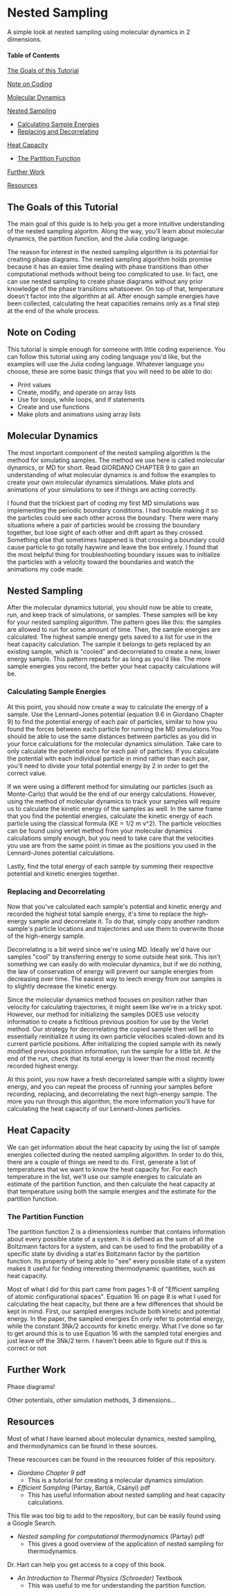 # Nested Sampling

A simple look at nested sampling using molecular dynamics in 2 dimensions.


#### Table of Contents
[The Goals of this Tutorial](#the-goals-of-this-tutorial)

[Note on Coding](#note-on-coding)

[Molecular Dynamics](#molecular-dynamics)

[Nested Sampling](#nested-sampling)
* [Calculating Sample Energies](#calculating-sample-energies)
* [Replacing and Decorrelating](#replacing-and-decorrelating)

[Heat Capacity](#heat-capacity)
* [The Partition Function](#the-partition-function)

[Further Work](#further-work)

[Resources](#resources)

## The Goals of this Tutorial

The main goal of this guide is to help you 
get a more intuitive understanding of the nested sampling algoritm. Along the way, you'll learn about molecular
dynamics, the partition function, and the Julia coding language. 

The reason for interest in the nested sampling 
algorithm is its potential for creating phase diagrams. The nested sampling algorithm holds promise because it has 
an easier time dealing with phase transitions than other computational methods without being too complicated to use.
In fact, one can use nested sampling to create phase diagrams without any prior knowledge of the phase transitions 
whatsoever. On top of that, temperature doesn't factor into the algorithm at all. After enough sample energies have 
been collected, calculating the heat capacities remains only as a final step at the end of the whole process.


## Note on Coding

This tutorial is simple enough for someone with little coding experience. You can follow this tutorial using any 
coding language you'd like, but the examples will use the Julia coding language. Whatever language you choose, 
these are some basic things that you will need to be able to do:

* Print values
* Create, modify, and operate on array lists
* Use for loops, while loops, and if statements 
* Create and use functions
* Make plots and animations using array lists


## Molecular Dynamics

The most important component of the nested sampling algorithm is the method for simulating samples. The method
we use here is called molecular dynamics, or MD for short. Read GIORDANO CHAPTER 9 to gain an understanding of 
what molecular dynamics is and follow the examples to create your own molecular dynamics simulations. Make plots
and animations of your simulations to see if things are acting correctly.

I found that the trickiest part of coding my first MD simulations was implementing the periodic boundary conditions.
I had trouble making it so the particles could see each other across the boundary. There were many situations where
a pair of particles would be crossing the boundary together, but lose sight of each other and drift apart as they 
crossed. Something else that sometimes happened is that crossing a boundary could cause particle to go totally
haywire and leave the box entirely. I found that the most helpful thing for troubleshooting boundary issues was to
initialize the particles with a velocity toward the boundaries and watch the animations my code made.


## Nested Sampling

After the molecular dynamics tutorial, you should now be able to create, run, and keep track of simulations, or samples. These 
samples will be key for your nested sampling algorithm. The pattern goes like this: the samples are allowed to run
for some amount of time. Then, the sample energies are calculated. The highest sample energy gets saved to a list for
use in the heat capacity calculation. The sample it belongs to gets replaced by an existing sample, which is "cooled" 
and decorrelated to create a new, lower energy sample. This pattern repeats for as long as you'd like. The more
sample energies you record, the better your heat capacity calculations will be.

### Calculating Sample Energies

At this point, you should now create a way to calculate the energy of a sample. Use the Lennard-Jones potential 
(equation 9.6 in Giordano Chapter 9) to find the potential energy of each pair of particles, similar to how you 
found the forces between each particle for running the MD simulations.You should be able to use the same distances 
between particles as you did in your force calculations for the molecular dynamics simulation. Take care to only 
calculate the potential once for each pair of particles. If you calculate the potential with each individual 
particle in mind rather than each pair, you'll need to divide your total potential energy by 2 in order to 
get the correct value.

If we were using a different method for simulating our particles (such as Monte-Carlo) that would be the end of 
our energy calculations. However, using the method of molecular dynamics to track your samples will require us 
to calculate the kinetic energy of the samples as well. In the same frame that you find
the potential energies, calculate the kinetic energy of each particle using the classical formula (KE = 1/2 m v^2).
The particle velocities can be found using verlet method from your molecular dynamics calculations simply enough,
but you need to take care that the velocities you use are from the same point in timae as the positions you used in
the Lennard-Jones potential calculations.

Lastly, find the total energy of each sample by summing their respective potential and kinetic energies together.

### Replacing and Decorrelating

Now that you've calculated each sample's potential and kinetic energy and recorded the highest total sample energy,
it's time to replace the high-energy sample and decorrelate it. To do that, simply copy another random sample's particle 
locations and trajectories and use them to overwrite those of the high-energy sample.

Decorrelating is a bit weird since we're using MD. Ideally we'd have our samples "cool" by transferring energy to some 
outside heat sink. This isn't something we can easily do with molecular dynamics, but if we do nothing, the law of conservation 
of energy will prevent our sample energies from decreasing over time. The easiest way to leech energy from our samples is to 
slightly decrease the kinetic energy.

Since the molecular dynamics method focuses on position rather than velocity for calculating trajectories, it might seem like 
we're in a tricky spot. However, our method for initializing the samples DOES use velocity information to create a fictitious 
previous position for use by the Verlet method. Our strategy for decorrelating the copied sample then will be to essentially 
reinitialize it using its own particle velocities scaled-down and its current particle positions. After initializing the copied sample with
its newly modified previous position information, run the sample for a little bit. At the end of the run, check that its total energy 
is lower than the most recently recorded highest energy.

At this point, you now have a fresh decorrelated sample with a slightly lower energy, and you can repeat the process of
running your samples before recording, replacing, and decorrelating the next high-energy sample. The more you run through this
algorithm, the more information you'll have for calculating the heat capacity of our Lennard-Jones particles.


## Heat Capacity

We can get information about the heat capacity by using the list of sample energies collected during the nested sampling algorithm. 
In order to do this, there are a couple of things we need to do. First, generate a list of temperatures that we want to know 
the heat capacity for. For each temperature in the list, we'll use our sample energies to calculate an estimate of the partition 
function, and then calculate the heat capacity at that temperature using both the sample energies and the estimate for the partition 
function.

### The Partition Function

The partition function Z is a dimensionless number that contains information about every possible state of a system. It is defined 
as the sum of all the Boltzmann factors for a system, and can be used to find the probability of a specific state by dividing a 
stat'es Boltzmann factor by the partition function. Its property of being able to "see" every possible state of a system makes it 
useful for finding interesting thermodynamic quantities, such as heat capacity.

Most of what I did for this part came from pages 1-8 of "Efficient sampling of atomic configurational spaces". Equation 16 on page 8
is what I used for calculating the heat capacity, but there are a few differences that should be kept in mind. First, our sampled
energies include both kinetic and potential energy. In the paper, the sampled energies En only refer to potential energy, while the 
constant 3Nk/2 accounts for kinetic energy. What I've done so far to get around this is to use Equation 16 with the sampled total 
energies and just leave off the 3Nk/2 term. I haven't been able to figure out if this is correct or not


## Further Work

Phase diagrams!

Other potentials, other simulation methods, 3 dimensions...


## Resources

Most of what I have learned about molecular dynamics, nested sampling, and thermodynamics can be found in these sources.

These rescources can be found in the resources folder of this repository.
* _Giordano Chapter 9_ pdf
  * This is a tutorial for creating a molecular dynamics simulation.
* _Efficient Sampling_ (Pártay, Bartók, Csányi) pdf
  * This has useful information about nested sampling and heat capacity calculations.

This file was too big to add to the repository, but can be easily found using a Google Search.
* _Nested sampling for computational thermodynamics_ (Pártay) pdf
  * This gives a good overview of the application of nested sampling for thermodynamics.

Dr. Hart can help you get access to a copy of this book.
* _An Introduction to Thermal Physics (Schroeder)_ Textbook
  * This was useful to me for understanding the partition function.

